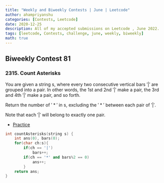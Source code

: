 ```yaml
---
title: "Weekly and Biweekly Contests | June | Leetcode"
author: ahampriyanshu
categories: [Contests, Leetcode]
date: 2020-12-25
description: All of my accepted submissions on Leetcode , June 2022.
tags: [leetcode, Contests, challenge, june, weekly, biweekly]
math: true
---
```


## Biweekly Contest 81

### 2315. Count Asterisks

You are given a string s, where every two consecutive vertical bars $'|'$ are grouped into a pair. In other words, the 1st and 2nd $'|'$ make a pair, the 3rd and 4th $'|'$ make a pair, and so forth.

Return the number of $'*'$ in s, excluding the $'*'$ between each pair of $'|'$.

Note that each $'|'$ will belong to exactly one pair.

- [Practice](https://leetcode.com/problems/count-asterisks/)

```cpp
int countAsterisks(string s) {
    int ans(0), bars(0);
    for(char ch:s){
        if(ch == '|')
            bars++;
        if(ch == '*' and bars%2 == 0)
            ans++;
        }
    return ans;
}
```
